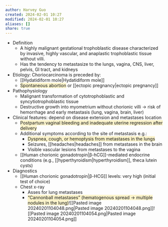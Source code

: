 ```yaml
---
author: Harvey Guo
created: 2024-02-01 10:27
modified: 2024-02-01 10:27
aliases: []
share: true
---
```

- Definition
	- A highly malignant gestational trophoblastic disease characterized by invasive, highly vascular, and anaplastic trophoblastic tissue without villi.
	- Has the tendency to metastasize to the lungs, vagina, CNS, liver, pelvis, GI tract, and kidneys
- Etiology: Choriocarcinoma is preceded by: 
	- [[Hydatidiform mole|Hydatidiform mole]]
	- <span style="background:rgba(240, 200, 0, 0.2)">Spontaneous abortion</span> or [[ectopic pregnancy|ectopic pregnancy]]
- Pathophysiology
	- Malignant transformation of cytotrophoblastic and syncytiotrophoblastic tissue
	- Destructive growth into myometrium without chorionic villi → risk of hemorrhage and early metastasis (lung, vagina, brain, liver) 
- Clinical features: depend on disease extension and metastases location
	- <span style="background:rgba(240, 200, 0, 0.2)">Postpartum vaginal bleeding and inadequate uterine regression after delivery</span>
	- Additional symptoms according to the site of metastasis e.g.:
		- <span style="background:rgba(240, 200, 0, 0.2)">Dyspnea, cough, or hemoptysis from metastases in the lungs</span>
		- Seizures, [[headaches|headaches]] from metastases in the brain
		- Visible vascular lesions from metastases to the vagina
	- [[Human chorionic gonadotropin|β-hCG]]-mediated endocrine conditions (e.g., [[hyperthyroidism|hyperthyroidism]], theca lutein cysts)
- Diagnostics
	- [[Human chorionic gonadotropin|β-HCG]] levels: very high (initial test of choice)
	- Chest x-ray
		- Asses for lung metastases 
		- <span style="background:rgba(240, 200, 0, 0.2)">“Cannonball metastases” (hematogenous spread → multiple nodules in the lung)</span>![[Pasted image 20240201104048.png|Pasted image 20240201104048.png]]![[Pasted image 20240201104054.png|Pasted image 20240201104054.png]]
